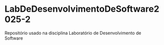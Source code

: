 # LabDeDesenvolvimentoDeSoftware2025-2
Repositório usado na disciplina Laboratório de Desenvolvimento de Software

